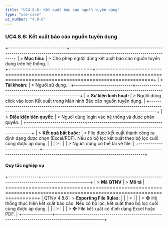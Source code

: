 ```yaml
---
title: "UC4.8.6: Kết xuất báo cáo nguồn tuyển dụng"
type: "use-case"
uc_number: "4.8.6"
---
```


### UC4.8.6: Kết xuất báo cáo nguồn tuyển dụng

+-----------------------------+--------------------------------------------------------------------------------------------------------------------------------+
| > **Mục tiêu:**             | > Cho phép người dùng kết xuất báo cáo nguồn tuyển dụng trên hệ thống.                                                         |
+=============================+================================================================================================================================+
| > **Tài khoản:**            | > Người sử dụng.                                                                                                               |
+-----------------------------+--------------------------------------------------------------------------------------------------------------------------------+
| > **Sự kiện kích hoạt:**    | > Người dùng click vào icon Kết xuất trong Màn hình Báo cáo nguồn tuyển dụng.                                                  |
+-----------------------------+--------------------------------------------------------------------------------------------------------------------------------+
| > **Điều kiện tiên quyết:** | > Người dùng login vào hệ thống và được phân quyền.                                                                            |
+-----------------------------+--------------------------------------------------------------------------------------------------------------------------------+
| > **Kết quả bắt buộc:**     | > File được kết xuất thành công ra định dạng được chọn (Excel/PDF). Nếu có bộ lọc kết xuất theo bộ lọc cuối cùng được áp dụng. |
|                             | >                                                                                                                              |
|                             | > Người dùng có thể tải về file.                                                                                               |
+-----------------------------+--------------------------------------------------------------------------------------------------------------------------------+

#### Quy tắc nghiệp vụ

+---------------+------------------------------------------------------------------------------------------------------+
| > **Mã QTNV** | > **Mô tả**                                                                                          |
+===============+======================================================================================================+
| QTNV 4.8.6    | > **Exporting File Rules:**                                                                          |
|               | >                                                                                                    |
|               | > ❖ Hệ thống thực hiện kết xuất báo cáo. Nếu có bộ lọc, kết xuất theo bộ lọc cuối cùng được áp dụng. |
|               | >                                                                                                    |
|               | > ❖ File kết xuất có định dạng Excel hoặc PDF.                                                       |
+---------------+------------------------------------------------------------------------------------------------------+
